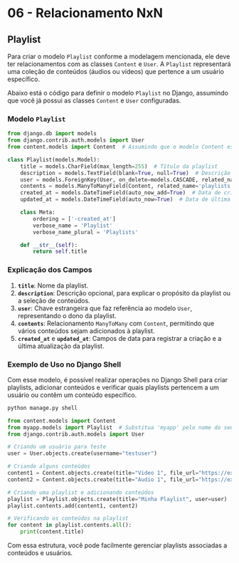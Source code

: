 # 06 - Relacionamento NxN

## Playlist

Para criar o modelo `Playlist` conforme a modelagem mencionada, ele deve ter relacionamentos com as classes `Content` e `User`. A `Playlist` representará uma coleção de conteúdos (áudios ou vídeos) que pertence a um usuário específico.

Abaixo está o código para definir o modelo `Playlist` no Django, assumindo que você já possui as classes `Content` e `User` configuradas.

### Modelo `Playlist`

```python
from django.db import models
from django.contrib.auth.models import User
from content.models import Content  # Assumindo que o modelo Content está no app 'content'

class Playlist(models.Model):
    title = models.CharField(max_length=255)  # Título da playlist
    description = models.TextField(blank=True, null=True)  # Descrição opcional da playlist
    user = models.ForeignKey(User, on_delete=models.CASCADE, related_name='playlists')  # Proprietário da playlist
    contents = models.ManyToManyField(Content, related_name='playlists')  # Conteúdos incluídos na playlist
    created_at = models.DateTimeField(auto_now_add=True)  # Data de criação
    updated_at = models.DateTimeField(auto_now=True)  # Data de última atualização

    class Meta:
        ordering = ['-created_at']
        verbose_name = 'Playlist'
        verbose_name_plural = 'Playlists'

    def __str__(self):
        return self.title
```

### Explicação dos Campos

1. **`title`**: Nome da playlist.
2. **`description`**: Descrição opcional, para explicar o propósito da playlist ou a seleção de conteúdos.
3. **`user`**: Chave estrangeira que faz referência ao modelo `User`, representando o dono da playlist.
4. **`contents`**: Relacionamento `ManyToMany` com `Content`, permitindo que vários conteúdos sejam adicionados à playlist.
5. **`created_at`** e **`updated_at`**: Campos de data para registrar a criação e a última atualização da playlist.

### Exemplo de Uso no Django Shell

Com esse modelo, é possível realizar operações no Django Shell para criar playlists, adicionar conteúdos e verificar quais playlists pertencem a um usuário ou contêm um conteúdo específico.

```bash
python manage.py shell
```

```python
from content.models import Content
from myapp.models import Playlist  # Substitua 'myapp' pelo nome do seu app
from django.contrib.auth.models import User

# Criando um usuário para teste
user = User.objects.create(username="testuser")

# Criando alguns conteúdos
content1 = Content.objects.create(title="Video 1", file_url="https://example.com/video1.mp4")
content2 = Content.objects.create(title="Audio 1", file_url="https://example.com/audio1.mp3")

# Criando uma playlist e adicionando conteúdos
playlist = Playlist.objects.create(title="Minha Playlist", user=user)
playlist.contents.add(content1, content2)

# Verificando os conteúdos na playlist
for content in playlist.contents.all():
    print(content.title)
```

Com essa estrutura, você pode facilmente gerenciar playlists associadas a conteúdos e usuários.
